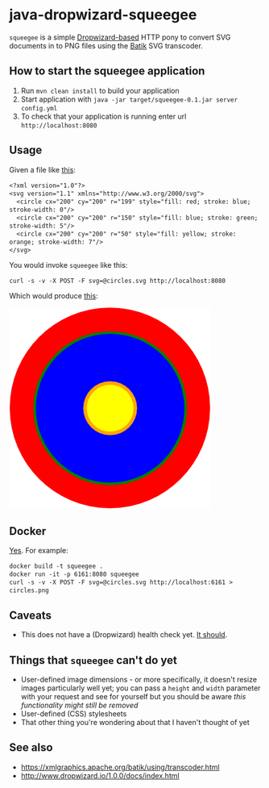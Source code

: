 # java-dropwizard-squeegee

`squeegee` is a simple [Dropwizard-based](http://www.dropwizard.io/) HTTP pony to convert SVG documents in to PNG files using the [Batik](https://xmlgraphics.apache.org/batik) SVG transcoder.

## How to start the squeegee application

1. Run `mvn clean install` to build your application
1. Start application with `java -jar target/squeegee-0.1.jar server config.yml`
1. To check that your application is running enter url `http://localhost:8080`

## Usage

Given a file like [this](examples/circles.svg):

```
<?xml version="1.0"?>
<svg version="1.1" xmlns="http://www.w3.org/2000/svg">
  <circle cx="200" cy="200" r="199" style="fill: red; stroke: blue; stroke-width: 0"/>
  <circle cx="200" cy="200" r="150" style="fill: blue; stroke: green; stroke-width: 5"/>
  <circle cx="200" cy="200" r="50" style="fill: yellow; stroke: orange; stroke-width: 7"/>    
</svg>
```

You would invoke `squeegee` like this:

```
curl -s -v -X POST -F svg=@circles.svg http://localhost:8080
```

Which would produce [this](examples/circles.png):

![circles](examples/circles.png)

## Docker

[Yes](Dockerfile). For example:

```
docker build -t squeegee .
docker run -it -p 6161:8080 squeegee
curl -s -v -X POST -F svg=@circles.svg http://localhost:6161 > circles.png
```

## Caveats

* This does not have a (Dropwizard) health check yet. [It should](https://github.com/whosonfirst/java-dropwizard-squeegee/issues/1).

## Things that `squeegee` can't do yet

* User-defined image dimensions - or more specifically, it doesn't resize images particularly well yet; you can pass a `height` and `width` parameter with your request and see for yourself but you should be aware _this functionality might still be removed_
* User-defined (CSS) stylesheets
* That other thing you're wondering about that I haven't thought of yet

## See also

* https://xmlgraphics.apache.org/batik/using/transcoder.html
* http://www.dropwizard.io/1.0.0/docs/index.html
